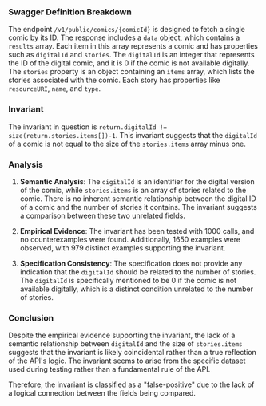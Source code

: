### Swagger Definition Breakdown

The endpoint `/v1/public/comics/{comicId}` is designed to fetch a single comic by its ID. The response includes a `data` object, which contains a `results` array. Each item in this array represents a comic and has properties such as `digitalId` and `stories`. The `digitalId` is an integer that represents the ID of the digital comic, and it is 0 if the comic is not available digitally. The `stories` property is an object containing an `items` array, which lists the stories associated with the comic. Each story has properties like `resourceURI`, `name`, and `type`.

### Invariant

The invariant in question is `return.digitalId != size(return.stories.items[])-1`. This invariant suggests that the `digitalId` of a comic is not equal to the size of the `stories.items` array minus one.

### Analysis

1. **Semantic Analysis**: The `digitalId` is an identifier for the digital version of the comic, while `stories.items` is an array of stories related to the comic. There is no inherent semantic relationship between the digital ID of a comic and the number of stories it contains. The invariant suggests a comparison between these two unrelated fields.

2. **Empirical Evidence**: The invariant has been tested with 1000 calls, and no counterexamples were found. Additionally, 1650 examples were observed, with 979 distinct examples supporting the invariant.

3. **Specification Consistency**: The specification does not provide any indication that the `digitalId` should be related to the number of stories. The `digitalId` is specifically mentioned to be 0 if the comic is not available digitally, which is a distinct condition unrelated to the number of stories.

### Conclusion

Despite the empirical evidence supporting the invariant, the lack of a semantic relationship between `digitalId` and the size of `stories.items` suggests that the invariant is likely coincidental rather than a true reflection of the API's logic. The invariant seems to arise from the specific dataset used during testing rather than a fundamental rule of the API.

Therefore, the invariant is classified as a "false-positive" due to the lack of a logical connection between the fields being compared.
